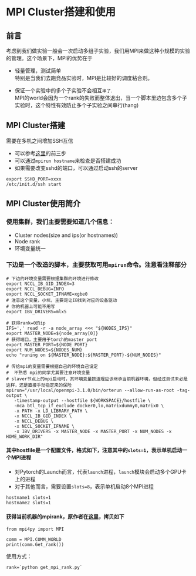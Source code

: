# MPI Cluster搭建和使用
## 前言
考虑到我们做实验一般会一次启动多组子实验，我们用MPI来做这种小规模的实验的管理。这个场景下，MPI的优势在于

- 轻量管理，测试简单   
   特别是当我们去跑竞品实验时，MPI是比较好的调度粘合剂。

- 保证一个实验中的多个子实验不会相互`串了`.   
MPI的world会因为一个rank的失败而整体退出，当一个脚本里边包含多个子实验时，这个特性有效防止多个子实验之间串行(hang)
	
## MPI Cluster搭建
需要在多机之间增加SSH互信

- 可以参考[这里](https://mpitutorial.com/tutorials/running-an-mpi-cluster-within-a-lan/)的前三步
-  可以通过`mpirun hostname`来检查是否搭建成功
-  如果需要改变sshd的端口，可以通过启动ssh的server     
 
```
export SSHD_PORT=xxxx
/etc/init.d/ssh start
``` 


##  MPI Cluster使用简介
### 使用集群，我们主要需要知道几个信息：

- Cluster nodes(size and ips(or hostnames))
- Node rank
- 环境变量统一

### 下边是一个改造的脚本，主要获取可用`mpirun`命令。注意看注释部分

```
# 下边的环境变量需要根据集群的环境进行修改
export NCCL_IB_GID_INDEX=3
export NCCL_DEBUG=INFO
export NCCL_SOCKET_IFNAME=xgbe0
# 注意这个变量，小坑，主要是让IB找到对应的设备驱动
# 你的机器上可能不用写
export IBV_DRIVERS=mlx5
	
# 获得rank=0的ip
IFS=',' read -r -a node_array <<< "${NODES_IPS}"
export MASTER_NODE=${node_array[0]}
# 获得端口，主要用于torch的master port
export MASTER_PORT=${NODE_PORT}
export NUM_NODES=${NODES_NUM}
echo "runing on ${MASTER_NODE}:${MASTER_PORT}-${NUM_NODES}"
	
# 传给mpi的变量需要根据自己的环境自己设定
#  不熟悉 mpi的同学尤其要注意环境变量
# slaver节点上的mpi启动时，其环境变量按道理应该继承当前机器环境，但经过测试未必是这样，还是直接手动指定来的保险
mpirun="/usr/local/openmpi-3.1.0/bin/orterun --allow-run-as-root -tag-output \
   -timestamp-output --hostfile ${WORKSPACE}/hostfile \
   -mca btl_tcp_if_exclude docker0,lo,matrixdummy0,matrix0 \
   -x PATH -x LD_LIBRARY_PATH \
   -x NCCL_IB_GID_INDEX \
   -x NCCL_DEBUG \
   -x NCCL_SOCKET_IFNAME \
   -x IBV_DRIVERS -x MASTER_NODE -x MASTER_PORT -x NUM_NODES -x HOME_WORK_DIR"
```
   
#### 其中hostfile是一个配置文件，格式如下，注意其中的`slots=1`，表示单机启动一个MPI进程

- 对Pytorch的Launch而言，代表`launch`进程，`launch`模块会启动多个GPU卡上的进程
- 对于其他而言，需要设置`slots=8`，表示单机启动8个MPI进程
	
```
hostname1 slots=1
hostname2 slots=1
```
	
#### 获得当前机器的mpirank，原作者在[这里](https://gist.github.com/serihiro/33f8f775cd8ba524d7b20d08d170e69c)，拷贝如下
	
```
from mpi4py import MPI
	
comm = MPI.COMM_WORLD
print(comm.Get_rank())
```
使用方式：
	
```
rank=`python get_mpi_rank.py`
```
